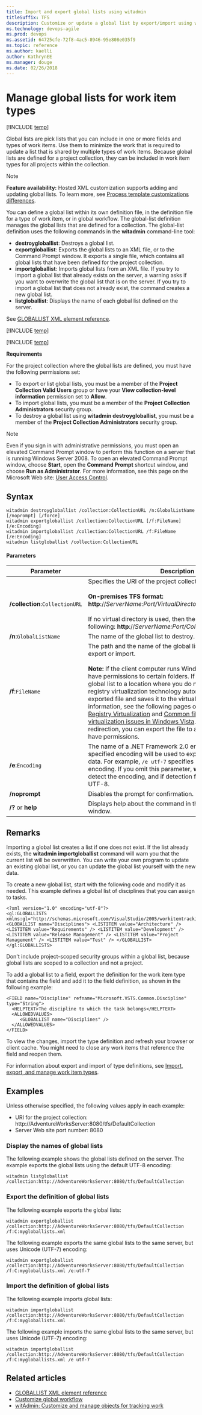 ```yaml
--- 
title: Import and export global lists using witadmin
titleSuffix: TFS  
description: Customize or update a global list by export/import using witadmin for Team Foundation Server 
ms.technology: devops-agile
ms.prod: devops
ms.assetid: 64725cfe-72f8-4ac5-8946-95e808e035f9
ms.topic: reference
ms.author: kaelliauthor: KathrynEE
ms.manager: douge
ms.date: 02/26/2018
---
```


# Manage global lists for work item types


[!INCLUDE [temp](../../_shared/customization-witadmin-plus-version-header.md)]

Global lists are pick lists that you can include in one or more fields and types of work items. Use them to minimize the work that is required to update a list that is shared by multiple types of work items. Because global lists are defined for a project collection, they can be included in work item types for all projects within the collection.  
  
> [!NOTE]    
>**Feature availability:**&#160;Hosted XML customization supports adding and updating global lists. To learn more, see [Process template customizations differences](../../organizations/settings/work/import-process/differences.md).   

You can define a global list within its own definition file, in the definition file for a type of work item, or in global workflow. The global-list definition manages the global lists that are defined for a collection. The global-list definition uses the following commands in the **witadmin** command-line tool:    
-   **destroygloballist**:  Destroys a global list.    
-   **exportgloballist**:  Exports the global lists to an XML file, or to the Command Prompt window. It exports a single file, which contains all global lists that have been defined for the project collection. 
-   **importgloballist**:  Imports global lists from an XML file. If you try to import a global list that already exists on the server, a warning asks if you want to overwrite the global list that is on the server. If you try to import a global list that does not already exist, the command creates a new global list.    
-   **listgloballist**:  Displays the name of each global list defined on the server.  
  
 See [GLOBALLIST XML element reference](../xml/define-global-lists.md).  
  
[!INCLUDE [temp](../../_shared/witadmin-run-tool.md)]

[!INCLUDE [temp](../../_shared/process-editor.md)] 
  
**Requirements**  
  
For the project collection where the global lists are defined, you must have the following permissions set:  
  
-   To export or list global lists, you must be a member of the **Project Collection Valid Users** group or have your **View collection-level information** permission set to **Allow**.    
-   To import global lists, you must be a member of the **Project Collection Administrators** security group.   
-   To destroy a global list using **witadmin destroygloballist**, you must be a member of the **Project Collection Administrators** security group.  
  
> [!NOTE]   
> Even if you sign in with administrative permissions, you must open an elevated Command Prompt window to perform this function on a server that is running Windows Server 2008. To open an elevated Command Prompt window, choose **Start**, open the **Command Prompt** shortcut window, and choose **Run as Administrator**. For more information, see this page on the Microsoft Web site: [User Access Control](http://go.microsoft.com/fwlink/?LinkId=111235).  
  
## Syntax  
  
```  
witadmin destroygloballist /collection:CollectionURL /n:GlobalListName [/noprompt] [/force]    
witadmin exportgloballist /collection:CollectionURL [/f:FileName] [/e:Encoding]    
witadmin importgloballist /collection:CollectionURL /f:FileName [/e:Encoding]   
witadmin listgloballist /collection:CollectionURL  
```  
  
#### Parameters  
  
|**Parameter**|**Description**|  
|-------------------|---------------------|  
|**/collection**:`CollectionURL`|Specifies the URI of the project collection. For example:<br /><br /> **On-premises TFS format:  http**://*ServerName:Port/VirtualDirectoryName/CollectionName*<br /><br /> If no virtual directory is used, then the format for the URI is the following: **http**://*ServerName:Port/CollectionName*.|  
|**/n**:`GlobalListName`|The name of the global list to destroy.|  
|**/f**:`FileName`|The path and the name of the global list XML definition file to export or import.<br /><br />**Note:**  If the client computer runs Windows Vista, you might not have permissions to certain folders. If you try to export the global list to a location where you do not have permissions, the registry virtualization technology automatically redirects the exported file and saves it to the virtual store. For more information, see the following pages on the Microsoft Web site: [Registry Virtualization](http://go.microsoft.com/fwlink/?LinkId=92325) and [Common file and registry virtualization issues in Windows Vista](http://go.microsoft.com/fwlink/?LinkId=92323). To avoid this redirection, you can export the file to a location where you have permissions.|  
|**/e**:`Encoding`|The name of a .NET Framework 2.0 encoding format. The specified encoding will be used to export or import the XML data. For example, `/e utf-7` specifies Unicode (UTF-7) encoding. If you omit this parameter, **witadmin** attempts to detect the encoding, and if detection fails, **witadmin** uses UTF-8.|  
|**/noprompt**|Disables the prompt for confirmation.|  
|**/?** or **help**|Displays help about the command in the Command Prompt window.|  
  
## Remarks  
Importing a global list creates a list if one does not exist. If the list already exists, the **witadmin importgloballist** command will warn you that the current list will be overwritten. You can write your own program to update an existing global list, or you can update the global list yourself with the new data.  
  
To create a new global list, start with the following code and modify it as needed. This example defines a global list of disciplines that you can assign to tasks.  
  
```  
<?xml version="1.0" encoding="utf-8"?>  
<gl:GLOBALLISTS xmlns:gl="http://schemas.microsoft.com/VisualStudio/2005/workitemtracking/globallists"> <GLOBALLIST name="Disciplines"> <LISTITEM value="Architecture" /> <LISTITEM value="Requirements" /> <LISTITEM value="Development" /> <LISTITEM value="Release Management" /> <LISTITEM value="Project Management" /> <LISTITEM value="Test" /> </GLOBALLIST></gl:GLOBALLISTS>  
```  
  
 Don't include project-scoped security groups within a global list, because global lists are scoped to a collection and not a project.  
  
 To add a global list to a field, export the definition for the work item type that contains the field and add it to the field definition, as shown in the following example:  
  
```  
<FIELD name="Discipline" refname="Microsoft.VSTS.Common.Discipline" type="String">  
  <HELPTEXT>The discipline to which the task belongs</HELPTEXT>  
  <ALLOWEDVALUES>  
     <GLOBALLIST name="Disciplines" />  
  </ALLOWEDVALUES>  
</FIELD>  
```  
  
 To view the changes, import the type definition and refresh your browser or client cache. You might need to close any work items that reference the field and reopen them.  
  
 For information about export and import of type definitions, see [Import, export, and manage work item types](witadmin-import-export-manage-wits.md).  
  
## Examples  
Unless otherwise specified, the following values apply in each example:  
  
-   URI for the project collection: http://AdventureWorksServer:8080/tfs/DefaultCollection     
-   Server Web site port number: 8080   
  
### Display the names of global lists  
The following example shows the global lists defined on the server. The example exports the global lists using the default UTF-8 encoding:  
  
```  
witadmin listgloballist /collection:http://AdventureWorksServer:8080/tfs/DefaultCollection   
```  
  
### Export the definition of global lists  
The following example exports the global lists:  
  
```  
witadmin exportgloballist /collection:http://AdventureWorksServer:8080/tfs/DefaultCollection /f:C:mygloballists.xml  
```  
  
The following example exports the same global lists to the same server, but uses Unicode (UTF-7) encoding:  
  
```  
witadmin exportgloballist /collection:http://AdventureWorksServer:8080/tfs/DefaultCollection /f:C:mygloballists.xml /e:utf-7  
```  
  
### Import the definition of global lists  
The following example imports global lists:  
  
```  
witadmin importgloballist /collection:http://AdventureWorksServer:8080/tfs/DefaultCollection /f:C:mygloballists.xml   
```  
  
The following example imports the same global lists to the same server, but uses Unicode (UTF-7) encoding:  
  
```  
witadmin importgloballist /collection:http://AdventureWorksServer:8080/tfs/DefaultCollection /f:C:mygloballists.xml /e utf-7  
```  
  
## Related articles 
-  [GLOBALLIST XML element reference](../xml/define-global-lists.md)   
-  [Customize global workflow](../xml/global-workflow-xml-element-reference.md)   
-  [witAdmin: Customize and manage objects for tracking work](witadmin-customize-and-manage-objects-for-tracking-work.md)